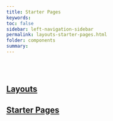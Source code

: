 ```yaml
---
title: Starter Pages
keywords:
toc: false
sidebar: left-navigation-sidebar
permalink: layouts-starter-pages.html
folder: components
summary:
---
```


<br><br>
<div class="fd-card-group fd-card-group--2col docs-cards">
    <a class="fd-card" role="button" href="layouts.html">
        <div class="fd-card__content fd-has-text-align-center">
             <h2 class="fd-card__header">
                 Layouts
             </h2>
        </div>
    </a>
    <a class="fd-card" href="starter-pages.html" role="button">
        <div class="fd-card__content fd-has-text-align-center">
             <h2 class="fd-card__header">
                 Starter Pages
             </h2>
        </div>
    </a>

</div>
